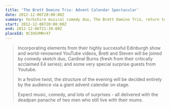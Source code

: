 ```yaml
---
title: 'The Brett Domino Trio: Advent Calendar Spectacular'
date: 2012-12-06T20:00:00Z
summary: Yorkshire musical comedy duo, The Brett Domino Trio, return to Kings Place with an exclusive one-off Christmas show, Advent Calendar Spectacular.
start: 2012-12-06T20:00:00Z
end: 2012-12-06T21:30:00Z
placeId: 9C3XGVMH+X7
---
```

> Incorporating elements from their highly successful Edinburgh show and world-renowned YouTube videos, Brett and Steven will be joined by comedy sketch duo, Cardinal Burns (fresh from their critically acclaimed E4 series); and some very special surprise guests from Youtube.
>
> In a festive twist, the structure of the evening will be decided entirely by the audience via a giant advent calendar on stage.
>
> Expect music, comedy, and lots of surprises - all delivered with the deadpan panache of two men who still live with their mums.
